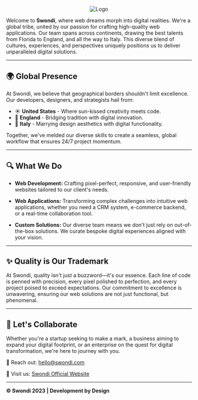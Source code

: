 
<p align="center">
  <img src="https://i.ibb.co/4SY0S9R/logo.png" alt="Logo"/>
</p>

Welcome to **Swondi**, where web dreams morph into digital realities. We're a global tribe, united by our passion for crafting high-quality web applications. Our team spans across continents, drawing the best talents from Florida to England, and all the way to Italy. This diverse blend of cultures, experiences, and perspectives uniquely positions us to deliver unparalleled digital solutions.

---

## 🌍 Global Presence

At Swondi, we believe that geographical borders shouldn't limit excellence. Our developers, designers, and strategists hail from:

- ☀️ **United States** - Where sun-kissed creativity meets code.
- 🏴󠁧󠁢󠁥󠁮󠁧󠁿 **England** - Bridging tradition with digital innovation.
- 🍝 **Italy** - Marrying design aesthetics with digital functionality.

Together, we've melded our diverse skills to create a seamless, global workflow that ensures 24/7 project momentum.

---

## 🔍 What We Do

- **Web Development:** Crafting pixel-perfect, responsive, and user-friendly websites tailored to our client's needs.
  
- **Web Applications:** Transforming complex challenges into intuitive web applications, whether you need a CRM system, e-commerce backend, or a real-time collaboration tool.

- **Custom Solutions:** Our diverse team means we don't just rely on out-of-the-box solutions. We curate bespoke digital experiences aligned with your vision.

---

## ✨ Quality is Our Trademark

At Swondi, quality isn't just a buzzword—it's our essence. Each line of code is penned with precision, every pixel polished to perfection, and every project poised to exceed expectations. Our commitment to excellence is unwavering, ensuring our web solutions are not just functional, but phenomenal.

---

## 🤝 Let's Collaborate

Whether you're a startup seeking to make a mark, a business aiming to expand your digital footprint, or an enterprise on the quest for digital transformation, we're here to journey with you.

📩 Reach out: [hello@swondi.com](mailto:franceso.macaluso@swondi.com)

🔗 Visit us: [Swondi Official Website](https://swondi.com)

---

**© Swondi 2023 | Development by Design**
